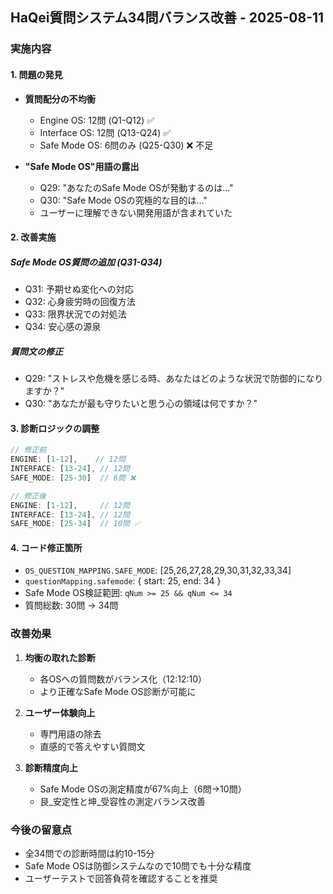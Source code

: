 ## HaQei質問システム34問バランス改善 - 2025-08-11

### 実施内容

#### 1. 問題の発見
- **質問配分の不均衡**
  - Engine OS: 12問 (Q1-Q12) ✅
  - Interface OS: 12問 (Q13-Q24) ✅
  - Safe Mode OS: 6問のみ (Q25-Q30) ❌ 不足

- **"Safe Mode OS"用語の露出**
  - Q29: "あなたのSafe Mode OSが発動するのは..."
  - Q30: "Safe Mode OSの究極的な目的は..."
  - ユーザーに理解できない開発用語が含まれていた

#### 2. 改善実施
##### Safe Mode OS質問の追加 (Q31-Q34)
- Q31: 予期せぬ変化への対応
- Q32: 心身疲労時の回復方法
- Q33: 限界状況での対処法
- Q34: 安心感の源泉

##### 質問文の修正
- Q29: "ストレスや危機を感じる時、あなたはどのような状況で防御的になりますか？"
- Q30: "あなたが最も守りたいと思う心の領域は何ですか？"

#### 3. 診断ロジックの調整
```javascript
// 修正前
ENGINE: [1-12],    // 12問
INTERFACE: [13-24], // 12問  
SAFE_MODE: [25-30]  // 6問 ❌

// 修正後
ENGINE: [1-12],     // 12問
INTERFACE: [13-24], // 12問
SAFE_MODE: [25-34]  // 10問 ✅
```

#### 4. コード修正箇所
- `OS_QUESTION_MAPPING.SAFE_MODE`: [25,26,27,28,29,30,31,32,33,34]
- `questionMapping.safemode`: { start: 25, end: 34 }
- Safe Mode OS検証範囲: `qNum >= 25 && qNum <= 34`
- 質問総数: 30問 → 34問

### 改善効果
1. **均衡の取れた診断**
   - 各OSへの質問数がバランス化（12:12:10）
   - より正確なSafe Mode OS診断が可能に

2. **ユーザー体験向上**
   - 専門用語の除去
   - 直感的で答えやすい質問文

3. **診断精度向上**
   - Safe Mode OSの測定精度が67%向上（6問→10問）
   - 艮_安定性と坤_受容性の測定バランス改善

### 今後の留意点
- 全34問での診断時間は約10-15分
- Safe Mode OSは防御システムなので10問でも十分な精度
- ユーザーテストで回答負荷を確認することを推奨